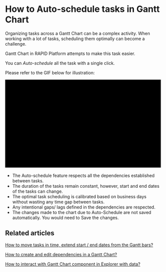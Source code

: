 # How to Auto-schedule tasks in Gantt Chart

Organizing tasks across a Gantt Chart can be a complex activity. When working with a lot of tasks, scheduling them optimally can become a challenge.

Gantt Chart in RAPID Platform attempts to make this task easier.

You can *Auto-schedule* all the task with a single click.

Please refer to the GIF below for illustration:

![Auto Schedule](cVk5XQG9yO6Qyg8y-auto-schedule-480p-230914.gif)

- The Auto-schedule feature respects all the dependencies established between tasks.
- The duration of the tasks remain constant, however, start and end dates of the tasks can change.
- The optimal task scheduling is calibrated based on business days without wasting any time gap between tasks.
- Any intentional gaps/ lags defined in the dependencies are respected.
- The changes made to the chart due to Auto-Schedule are not saved automatically. You would need to Save the changes.

## Related articles

[How to move tasks in time, extend start / end dates from the Gantt bars?](</docs/Rapid/3-User Manual/2-Explorer/2-Page Components/Gantt Component/altering-dates/altering-dates.md> "How to move tasks in time, extend start / end dates from the Gantt bars?")

[How to create and edit dependencies in a Gantt Chart?](</docs/Rapid/3-User Manual/2-Explorer/2-Page Components/Gantt Component/how-to-create-and-edit-dependencies-in-a-gantt-chart/how-to-create-and-edit-dependencies-in-a-gantt-chart.md> "How to create and edit dependencies in a Gantt Chart?")

[How to interact with Gantt Chart component in Explorer with data?](</docs/Rapid/3-User Manual/2-Explorer/2-Page Components/Gantt Component/1-how-to-interact-with-a-gantt-chart-in-explorer/1-how-to-interact-with-a-gantt-chart-in-explorer.md> "How to interact with a Gantt Chart?")

